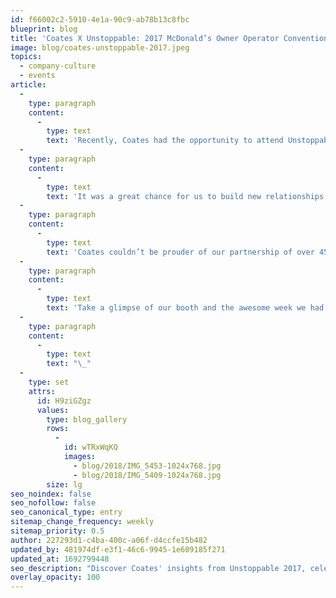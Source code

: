 ```yaml
---
id: f66002c2-5910-4e1a-90c9-ab78b13c8fbc
blueprint: blog
title: 'Coates X Unstoppable: 2017 McDonald’s Owner Operator Convention'
image: blog/coates-unstoppable-2017.jpeg
topics:
  - company-culture
  - events
article:
  -
    type: paragraph
    content:
      -
        type: text
        text: 'Recently, Coates had the opportunity to attend Unstoppable 2017 down in Victoria just in time for the Melbourne Cup. The event provided eye-opening insight into the increasing presence of technology within the future of the Quick Service Restaurant (QSR) industry.'
  -
    type: paragraph
    content:
      -
        type: text
        text: 'It was a great chance for us to build new relationships as well as meet our friends from McDonald’s Australia and New Zealand. Not only was the week enlightening and informative, the Coates Crew was able to bask in the energy from the Melbourne Cup!'
  -
    type: paragraph
    content:
      -
        type: text
        text: 'Coates couldn’t be prouder of our partnership of over 45 years with McDonald’s Australia and can’t wait to see what the future holds for us.'
  -
    type: paragraph
    content:
      -
        type: text
        text: 'Take a glimpse of our booth and the awesome week we had with McDonald’s!'
  -
    type: paragraph
    content:
      -
        type: text
        text: "\_"
  -
    type: set
    attrs:
      id: H9ziGZgz
      values:
        type: blog_gallery
        rows:
          -
            id: wTRxWqKQ
            images:
              - blog/2018/IMG_5453-1024x768.jpg
              - blog/2018/IMG_5409-1024x768.jpg
        size: lg
seo_noindex: false
seo_nofollow: false
seo_canonical_type: entry
sitemap_change_frequency: weekly
sitemap_priority: 0.5
author: 227293d1-c4ba-400c-a06f-d4ccfe15b482
updated_by: 481974df-e3f1-46c6-9945-1e609185f271
updated_at: 1692799448
seo_description: "Discover Coates' insights from Unstoppable 2017, celebrating 45 years with McDonald's Australia. Dive into the QSR industry's tech future. Explore with us!"
overlay_opacity: 100
---
```

